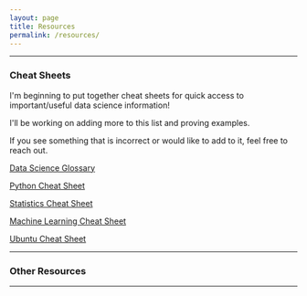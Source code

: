 ```yaml
---
layout: page
title: Resources
permalink: /resources/
---
```


----------

### Cheat Sheets

I'm beginning to put together cheat sheets for quick access to important/useful data science information!

I'll be working on adding more to this list and proving examples. 

If you see something that is incorrect or would like to add to it, feel free to reach out.

[Data Science Glossary](/)

[Python Cheat Sheet](/)

[Statistics Cheat Sheet](/)

[Machine Learning Cheat Sheet](/)

[Ubuntu Cheat Sheet](/)

----------
### Other Resources

----------